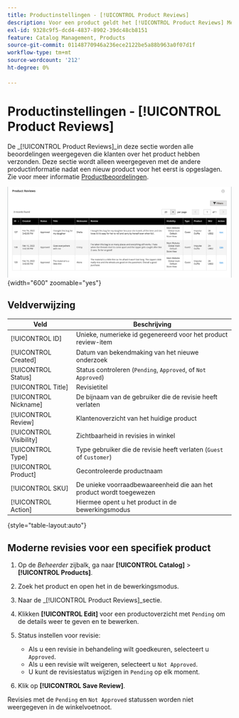 ```yaml
---
title: Productinstellingen - [!UICONTROL Product Reviews]
description: Voor een product geldt het [!UICONTROL Product Reviews] Met instellingen hebt u toegang tot de verzonden revisies voor het product en kunt u de status voor revisies in behandeling bewerken.
exl-id: 9328c9f5-dcd4-4837-8902-39dc48cb8151
feature: Catalog Management, Products
source-git-commit: 01148770946a236ece2122be5a88b963a0f07d1f
workflow-type: tm+mt
source-wordcount: '212'
ht-degree: 0%

---
```


# Productinstellingen - [!UICONTROL Product Reviews]

De _[!UICONTROL Product Reviews]_in deze sectie worden alle beoordelingen weergegeven die klanten over het product hebben verzonden. Deze sectie wordt alleen weergegeven met de andere productinformatie nadat een nieuw product voor het eerst is opgeslagen. Zie voor meer informatie [Productbeoordelingen](../merchandising-promotions/product-reviews.md).

![Productbeoordelingen](./assets/product-review.png){width="600" zoomable="yes"}

## Veldverwijzing

| Veld | Beschrijving |
|--- |--- |
| [!UICONTROL ID] | Unieke, numerieke id gegenereerd voor het product review-item |
| [!UICONTROL Created] | Datum van bekendmaking van het nieuwe onderzoek |
| [!UICONTROL Status] | Status controleren (`Pending`, `Approved`, of `Not Approved`) |
| [!UICONTROL Title] | Revisietitel |
| [!UICONTROL Nickname] | De bijnaam van de gebruiker die de revisie heeft verlaten |
| [!UICONTROL Review] | Klantenoverzicht van het huidige product |
| [!UICONTROL Visibility] | Zichtbaarheid in revisies in winkel |
| [!UICONTROL Type] | Type gebruiker die de revisie heeft verlaten (`Guest` of `Customer`) |
| [!UICONTROL Product] | Gecontroleerde productnaam |
| [!UICONTROL SKU] | De unieke voorraadbewaareenheid die aan het product wordt toegewezen |
| [!UICONTROL Action] | Hiermee opent u het product in de bewerkingsmodus |

{style="table-layout:auto"}

## Moderne revisies voor een specifiek product

1. Op de _Beheerder_ zijbalk, ga naar **[!UICONTROL Catalog]** > **[!UICONTROL Products]**.

1. Zoek het product en open het in de bewerkingsmodus.

1. Naar de _[!UICONTROL Product Reviews]_sectie.

1. Klikken **[!UICONTROL Edit]** voor een productoverzicht met `Pending` om de details weer te geven en te bewerken.

1. Status instellen voor revisie:

   - Als u een revisie in behandeling wilt goedkeuren, selecteert u `Approved`.
   - Als u een revisie wilt weigeren, selecteert u `Not Approved`.
   - U kunt de revisiestatus wijzigen in `Pending` op elk moment.

1. Klik op **[!UICONTROL Save Review]**.

Revisies met de `Pending` en `Not Approved` statussen worden niet weergegeven in de winkelvoetnoot.
